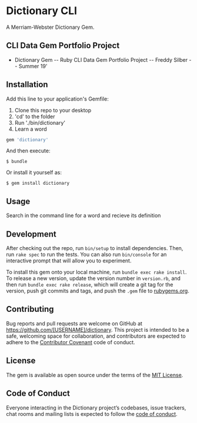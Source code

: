 # Dictionary CLI
A Merriam-Webster Dictionary Gem.
## CLI Data Gem Portfolio Project

- Dictionary Gem
-- Ruby CLI Data Gem Portfolio Project
-- Freddy Silber 
-- Summer 19'

## Installation

Add this line to your application's Gemfile:

1. Clone this repo to your desktop
2. 'cd' to the folder
3. Run './bin/dictionary'
4. Learn a word

```ruby
gem 'dictionary'
```

And then execute:

    $ bundle

Or install it yourself as:

    $ gem install dictionary

## Usage
Search in the command line for a word and recieve its definition

## Development

After checking out the repo, run `bin/setup` to install dependencies. Then, run `rake spec` to run the tests. You can also run `bin/console` for an interactive prompt that will allow you to experiment.

To install this gem onto your local machine, run `bundle exec rake install`. To release a new version, update the version number in `version.rb`, and then run `bundle exec rake release`, which will create a git tag for the version, push git commits and tags, and push the `.gem` file to [rubygems.org](https://rubygems.org).

## Contributing

Bug reports and pull requests are welcome on GitHub at https://github.com/[USERNAME]/dictionary. This project is intended to be a safe, welcoming space for collaboration, and contributors are expected to adhere to the [Contributor Covenant](http://contributor-covenant.org) code of conduct.

## License

The gem is available as open source under the terms of the [MIT License](https://opensource.org/licenses/MIT).

## Code of Conduct

Everyone interacting in the Dictionary project’s codebases, issue trackers, chat rooms and mailing lists is expected to follow the [code of conduct](https://github.com/[USERNAME]/dictionary/blob/master/CODE_OF_CONDUCT.md).
